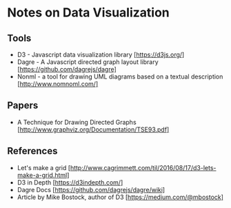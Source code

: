 # Notes on Data Visualization

## Tools

- D3 - Javascript data visualization library [https://d3js.org/]
- Dagre - A Javascript directed graph layout library [https://github.com/dagrejs/dagre]
- Nonml - a tool for drawing UML diagrams based on a textual description [http://www.nomnoml.com/]

## Papers

- A Technique for Drawing Directed Graphs [http://www.graphviz.org/Documentation/TSE93.pdf]

## References

- Let's make a grid [http://www.cagrimmett.com/til/2016/08/17/d3-lets-make-a-grid.html]
- D3 in Depth [https://d3indepth.com/]
- Dagre Docs [https://github.com/dagrejs/dagre/wiki]
- Article by Mike Bostock, author of D3 [https://medium.com/@mbostock]
